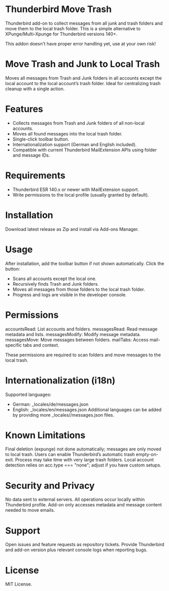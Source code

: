# Thunderbird Move Trash
Thunderbird add-on to collect messages from all junk and trash folders and move them to the local trash folder.
This is a simple alternative to XPunge/Multi-Xpunge for Thunderbird versions 140+.

This addon doesn't have proper error handling yet, use at your own risk!

# Move Trash and Junk to Local Trash

Moves all messages from Trash and Junk folders in all accounts except the local account to the local account’s trash folder.
Ideal for centralizing trash cleanup with a single action.

# Features
- Collects messages from Trash and Junk folders of all non-local accounts.
- Moves all found messages into the local trash folder.
- Single-click toolbar button.
- Internationalization support (German and English included).
- Compatible with current Thunderbird MailExtension APIs using folder and message IDs.

# Requirements
- Thunderbird ESR 140.x or newer with MailExtension support.
- Write permissions to the local profile (usually granted by default).

# Installation
Download latest release as Zip and install via Add-ons Manager.

# Usage
After installation, add the toolbar button if not shown automatically.
Click the button:
- Scans all accounts except the local one.
- Recursively finds Trash and Junk folders.
- Moves all messages from those folders to the local trash folder.
- Progress and logs are visible in the developer console.

# Permissions
accountsRead: List accounts and folders.
messagesRead: Read message metadata and lists.
messagesModify: Modify message metadata.
messagesMove: Move messages between folders.
mailTabs: Access mail-specific tabs and context.

These permissions are required to scan folders and move messages to the local trash.

# Internationalization (i18n)
Supported languages:
- German: _locales/de/messages.json
- English: _locales/en/messages.json
Additional languages can be added by providing more _locales/<locale>/messages.json files.

# Known Limitations
Final deletion (expunge) not done automatically; messages are only moved to local trash. Users can enable Thunderbird’s automatic trash empty-on-exit.
Process may take time with very large trash folders.
Local account detection relies on acc.type === "none"; adjust if you have custom setups.

# Security and Privacy
No data sent to external servers.
All operations occur locally within Thunderbird profile.
Add-on only accesses metadata and message content needed to move emails.

# Support
Open issues and feature requests as repository tickets.
Provide Thunderbird and add-on version plus relevant console logs when reporting bugs.

# License
MIT License.
